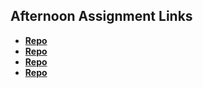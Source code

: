 ## Afternoon Assignment Links

* **[Repo](https://github.com/JeremyOlds/Scoreboard)**
* **[Repo](https://github.com/JeremyOlds/Vampire_Swarm)**
* **[Repo](https://github.com/JeremyOlds/<ASSIGNMENT_REPO>)**
* **[Repo](https://github.com/JeremyOlds/<ASSIGNMENT_REPO>)**
